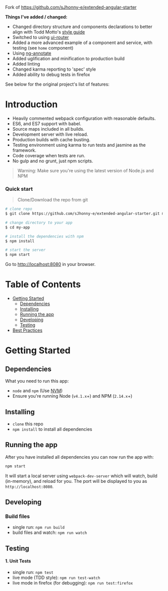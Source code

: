 Fork of https://github.com/sJhonny-e/extended-angular-starter

**Things I've added / changed:**

* Changed directory structure and components declarations to better align with Todd Motto's [style guide](https://github.com/toddmotto/angular-styleguide)
* Switched to using [ui-router](https://github.com/angular-ui/ui-router)
* Added a more advanced example of a component and service, with testing (see `home` component)
* Using [ng-annotate](https://github.com/olov/ng-annotate/)
* Added uglification and minification to production build
* Added linting
* Changed karma reporting to 'spec' style
* Added ability to debug tests in firefox
 
See below for the original project's list of features:  

# Introduction

* Heavily commented webpack configuration with reasonable defaults.
* ES6, and ES7 support with babel.
* Source maps included in all builds.
* Development server with live reload.
* Production builds with cache busting.
* Testing environment using karma to run tests and jasmine as the framework.
* Code coverage when tests are run.
* No gulp and no grunt, just npm scripts.

>Warning: Make sure you're using the latest version of Node.js and NPM

### Quick start

> Clone/Download the repo from git

```bash
# clone repo
$ git clone https://github.com/sJhonny-e/extended-angular-starter.git my-app

# change directory to your app
$ cd my-app

# install the dependencies with npm
$ npm install

# start the server
$ npm start
```

Go to [http://localhost:8080](http://localhost:8080) in your browser.

# Table of Contents

* [Getting Started](#getting-started)
    * [Dependencies](#dependencies)
    * [Installing](#installing)
    * [Running the app](#running-the-app)
    * [Developing](#developing)
    * [Testing](#testing)
* [Best Practices](./readme_docs/best-practices.md)

# Getting Started

## Dependencies

What you need to run this app:
* `node` and `npm` (Use [NVM](https://github.com/creationix/nvm))
* Ensure you're running Node (`v4.1.x`+) and NPM (`2.14.x`+)

## Installing

* `clone` this repo
* `npm install` to install all dependencies

## Running the app

After you have installed all dependencies you can now run the app with:
```bash
npm start
```

It will start a local server using `webpack-dev-server` which will watch, build (in-memory), and reload for you. The port will be displayed to you as `http://localhost:8080`.

## Developing

### Build files

* single run: `npm run build`
* build files and watch: `npm run watch`

## Testing

#### 1. Unit Tests

* single run: `npm test`
* live mode (TDD style): `npm run test-watch`
* live mode in firefox (for debugging): `npm run test:firefox`

